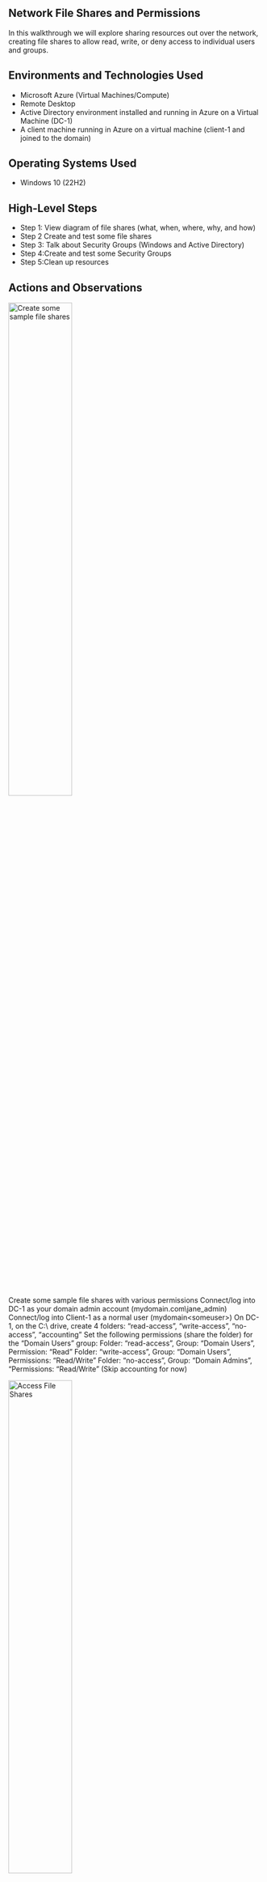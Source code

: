 <h2>Network File Shares and Permissions</h2>

In this walkthrough we will explore sharing resources out over the network, creating file shares to allow read, write, or deny access to individual users and groups. 


<h2>Environments and Technologies Used</h2>

- Microsoft Azure (Virtual Machines/Compute)
- Remote Desktop
- Active Directory environment installed and running in Azure on a Virtual Machine (DC-1)
- A client machine running in Azure on a virtual machine (client-1 and joined to the domain)

  


<h2>Operating Systems Used </h2>

- Windows 10 (22H2)
  

<h2>High-Level Steps</h2>

- Step 1: View diagram of file shares (what, when, where, why, and how)
- Step 2  Create and test some file shares
- Step 3: Talk about Security Groups (Windows and Active Directory)
- Step 4:Create and test some Security Groups
- Step 5:Clean up resources
  
  

          

<h2>Actions and Observations</h2>


<img src="https://i.imgur.com/0DyxPlr.png" height="50%" width="50%" alt="Create some sample file shares"/>  

Create some sample file shares with various permissions
Connect/log into DC-1 as your domain admin account (mydomain.com\jane_admin)
Connect/log into Client-1 as a normal user (mydomain\<someuser>)
On DC-1, on the C:\ drive, create 4 folders: “read-access”, “write-access”, “no-access”, “accounting”
Set the following permissions (share the folder) for the “Domain Users” group:
Folder: “read-access”, Group: “Domain Users”, Permission: “Read”
Folder: “write-access”,  Group: “Domain Users”, Permissions: “Read/Write”
Folder: “no-access”, Group: “Domain Admins”, “Permissions: “Read/Write”
(Skip accounting for now)

<img src="https://i.imgur.com/eSKSb5D.png" height="50%" width="50%" alt="Access File Shares"/>  

Attempt to access file shares as a normal user
On Client-1, navigate to the shared folder (start, run, \\dc-1)
Try to access the folders you just created. Which folders can you access? Which folders can you create stuff in? Does it make sense?


<img src="https://i.imgur.com/dcKNRxp.png" height="50%" width="50%" alt="Create an “ACCOUNTANTS” Security Group"/> 
Create an “ACCOUNTANTS” Security Group, assign permissions, an test access
Go back to DC-1, in Active Directory, create a security group called “ACCOUNTANTS”

<img src="https://i.imgur.com/5lIlWwn.png" height="50%" width="50%" alt="Create an “ACCOUNTANTS” Security Group"/> 
On the “accounting” folder you created earlier, set the following permissions:
Folder: “accounting”, Group: “ACCOUNTANTS”, Permissions: “Read/Write”

<img src="https://i.imgur.com/5ESORM0.png" height="50%" width="50%" alt="Create an “ACCOUNTANTS” Security Group"/> 
On Client-1, as  <someuser>, try to access the accountants folder. It should fail. 

<img src="https://i.imgur.com/Mjaeojl.png" height="50%" width="50%" alt="Add member to Accountants Security Group"/> 
Log out of Client-1 as  <someuser>
On DC-1, make <someuser> a member of the “ACCOUNTANTS”  Security Group

<img src="https://i.imgur.com/rz0xf6T.png" height="50%" width="50%" alt="Add member to Accountants Security Group"/> 

Sign back into Client-1 as <someuser> and try to access the “accounting” share in \\DC-1\ - Does it work now?  No! Must log off and back in to refresh it.

<img src="https://i.imgur.com/h3zLAvq.png" height="50%" width="50%" alt="Add member to Accountants Security Group"/> 

Restart Virtual Machines in Azure and via Remote Desktop to acess the accounting share. 

Finish
